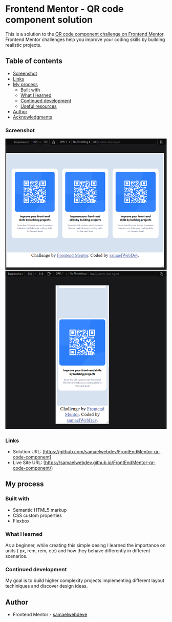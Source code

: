 # Frontend Mentor - QR code component solution

This is a solution to the [QR code component challenge on Frontend Mentor](https://www.frontendmentor.io/challenges/qr-code-component-iux_sIO_H). Frontend Mentor challenges help you improve your coding skills by building realistic projects.

## Table of contents

- [Screenshot](#screenshot)
- [Links](#links)
- [My process](#my-process)
  - [Built with](#built-with)
  - [What I learned](#what-i-learned)
  - [Continued development](#continued-development)
  - [Useful resources](#useful-resources)
- [Author](#author)
- [Acknowledgments](#acknowledgments)

### Screenshot

![](images/qr-code-component-desktop-finished-project.png)
![](images/qr-code-component-mobile-finished-project.png)

### Links

- Solution URL: [https://github.com/samaelwebdev/FrontEndMentor-qr-code-component]
- Live Site URL: [https://samaelwebdev.github.io/FrontEndMentor-qr-code-component/)

## My process

### Built with

- Semantic HTML5 markup
- CSS custom properties
- Flexbox

### What I learned

As a beginner, while creating this simple desing I learned the importance on units ( px, rem, rem, etc) and how they behave differently in different scenarios.

### Continued development

My goal is to build higher complexity projects implementing different layout techiniques and discover design ideas.

## Author

- Frontend Mentor - [samaelwebdeve](https://www.frontendmentor.io/profile/samaelwebdev)
